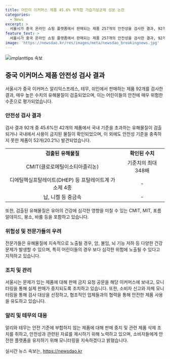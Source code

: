 ```yaml
---
title: 어린이 이커머스 제품 45.6% 부적합 가습기살균제 성분 논란
categories:
  - News
excerpt: >
  서울시가 중국 온라인 쇼핑 플랫폼에서 판매되는 제품 257개의 안전성을 검사한 결과, 92개 품목 중 45.6%에서 국내 기준을 초과하는 유해물질이 검출되었다. 이는 어린이 제품부터 생활용품까지 다양한 제품에서 확인되었으며, 그 중에는 암, 불임, 뇌 기능 저하 등과 연결될 수 있는 발암물질도 포함되어 있었다. 서울시는 중국 이커머스 판매 제품의 유해성을 매주 모니터링하고 있으며, 해당 결과에 대한 대책으로 판매 중지 요청과 모니터링을 통해 대응하고 있다. 해당 소비자 보호 및 안전성 강화를 위한 움직임에 대해 관심을 가질 필요가 있다. 
feature_text: >
  서울시가 중국 온라인 쇼핑 플랫폼에서 판매되는 제품 257개의 안전성을 검사한 결과, 92개 품목 중 45.6%에서 국내 기준을 초과하는 유해물질이 검출되었다. 이는 어린이 제품부터 생활용품까지 다양한 제품에서 확인되었으며, 그 중에는 암, 불임, 뇌 기능 저하 등과 연결될 수 있는 발암물질도 포함되어 있었다. 서울시는 중국 이커머스 판매 제품의 유해성을 매주 모니터링하고 있으며, 해당 결과에 대한 대책으로 판매 중지 요청과 모니터링을 통해 대응하고 있다. 해당 소비자 보호 및 안전성 강화를 위한 움직임에 대해 관심을 가질 필요가 있다. 
image: 'https://newsdao.kr/res/images/meta/newsdao_breakingnews.jpg'
---
```


<p><img src="https://newsdao.kr/res/images/meta/newsdao_breakingnews.jpg" alt="implanttips 속보" /></p>

<h2 data-ke-size="size26">중국 이커머스 제품 안전성 검사 결과</h2>

<p data-ke-size="size16">서울시가 중국 이커머스 알리익스프레스, 테무, 쉬인에서 판매하는 제품 92개를 검사한 결과, 매우 높은 수치의 유해물질이 검출되었으며, 이는 어린이들의 안전에 매우 위험한 수준으로 평가되었습니다.</p>

<h3>안전성 검사 결과</h3>

<p data-ke-size="size16">검사 결과 92개 중 45.6%인 42개의 제품에서 국내 기준을 초과하는 유해물질이 검출되거나 국내에서 사용이 금지된 물질이 확인되었으며, 이 외에도 안전성 기준을 충족하지 못한 제품이 52개(20.2%) 발견되었습니다.</p>

<table>
    <tr>
        <td style="text-align: center; height: 17px;"><b>검출된 유해물질</b></td>
        <td style="text-align: center; height: 17px;"><b>확인된 수치</b></td>
    </tr>
    <tr>
        <td style="text-align: center; height: 17px;">CMIT(클로로메틸이소티아졸리논)</td>
        <td style="text-align: center; height: 17px;">기준치의 최대 348배</td>
    </tr>
    <tr>
        <td style="text-align: center; height: 17px;">디에틸헥실프탈레이트(DHEP) 등 프탈레이트계 가소제 4종</td>
        <td style="text-align: center; height: 17px;">-</td>
    </tr>
    <tr>
        <td style="text-align: center; height: 17px;">납, 니켈 등 중금속</td>
        <td style="text-align: center; height: 17px;">-</td>
    </tr>
</table>

<p data-ke-size="size16">또한, 검출된 유해물질은 유아의 건강에 심각한 영향을 미칠 수 있는 CMIT, MIT, 포름알데히드, 붕소, 바륨 등을 포함하고 있습니다.</p>

<h3>위험성 및 전문가들의 우려</h3>

<p data-ke-size="size16">전문가들은 유해물질에 지속적으로 노출될 경우, 암, 불임, 뇌 기능 저하 등 다양한 건강 문제가 발생할 수 있으며, 특히 어린이들의 경우 보다 심각한 위험에 노출될 수 있다고 지적하고 있습니다.</p>

<h3>조치 및 관리</h3>

<p data-ke-size="size16">서울시는 문제가 있는 제품에 대해 판매 금지 요청 공문을 해당 이커머스에 보내고, 모니터링을 통해 실제 판매가 중지되도록 조치하고 있습니다. 또한, 소비자 신고와 자체 모니터링을 통해 검사 대상을 선정하고, 협조적인 업체들과의 협력을 통해 안전한 제품 사용을 유도하고 있습니다.</p>

<h3>알리 및 테무의 대응</h3>

<p data-ke-size="size16">알리와 테무는 안전 기준에 부합하지 않는 제품에 대해 판매 중지 및 관련 제품 삭제 조치를 취하고, 안전성과 관련된 자료를 제시하기 위해 노력하고 있으며, 소비자들에게 안전한 플랫폼을 유지하기 위해 모니터링을 지속하겠다고 밝혔습니다.</p>
실시간 뉴스 속보는, <a href="https://newsdao.kr" rel="dofollow">https://newsdao.kr</a>


